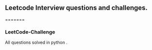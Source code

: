 ## Leetcode Interview questions and challenges.
=======
### LeetCode-Challenge 
All questions solved in python .
